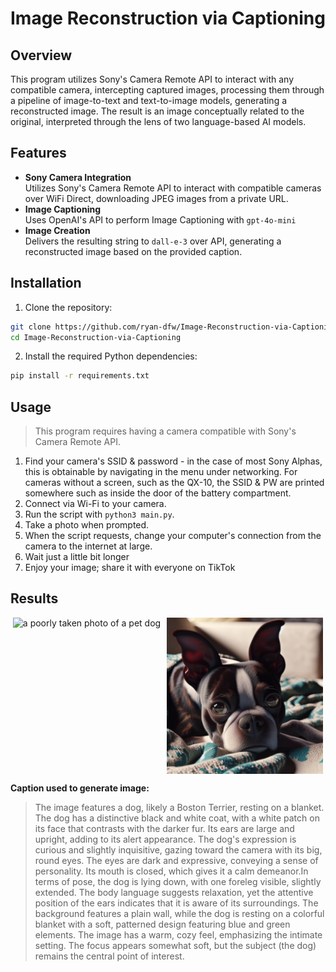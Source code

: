# Image Reconstruction via Captioning

## Overview

This program utilizes Sony's Camera Remote API to interact with any compatible camera, intercepting captured images, processing them through a pipeline of image-to-text and text-to-image models, generating a reconstructed image. The result is an image conceptually related to the original, interpreted through the lens of two language-based AI models.

## Features

-   **Sony Camera Integration**  
    Utilizes Sony's Camera Remote API to interact with compatible cameras over WiFi Direct, downloading JPEG images from a private URL.
-   **Image Captioning**  
    Uses OpenAI's API to perform Image Captioning with `gpt-4o-mini`
-   **Image Creation**  
    Delivers the resulting string to `dall-e-3` over API, generating a reconstructed image based on the provided caption.

## Installation

1. Clone the repository:

```bash
git clone https://github.com/ryan-dfw/Image-Reconstruction-via-Captioning.git
cd Image-Reconstruction-via-Captioning
```

2. Install the required Python dependencies:

```bash
pip install -r requirements.txt
```

## Usage

> This program requires having a camera compatible with Sony's Camera Remote API.

1. Find your camera's SSID & password - in the case of most Sony Alphas, this is obtainable by navigating in the menu under networking. For cameras without a screen, such as the QX-10, the SSID & PW are printed somewhere such as inside the door of the battery compartment.
2. Connect via Wi-Fi to your camera.
3. Run the script with `python3 main.py`.
4. Take a photo when prompted.
5. When the script requests, change your computer's connection from the camera to the internet at large.
6. Wait just a little bit longer
7. Enjoy your image; share it with everyone on TikTok

## Results

<div style="display: flex; justify-content: center; align-items: center; align=center">
  <img src="img/sample_in.jpg" height=250px alt="a poorly taken photo of a pet dog" style="margin-right: 10px;">
  <img src="img/sample_out.png" height=250px alt="a generated image of a pet dog">
</div>

**Caption used to generate image:**

> The image features a dog, likely a Boston Terrier, resting on a blanket. The dog has a distinctive black and white coat, with a white patch on its face that contrasts with the darker fur. Its ears are large and upright, adding to its alert appearance. The dog's expression is curious and slightly inquisitive, gazing toward the camera with its big, round eyes. The eyes are dark and expressive, conveying a sense of personality. Its mouth is closed, which gives it a calm demeanor.In terms of pose, the dog is lying down, with one foreleg visible, slightly extended. The body language suggests relaxation, yet the attentive position of the ears indicates that it is aware of its surroundings. The background features a plain wall, while the dog is resting on a colorful blanket with a soft, patterned design featuring blue and green elements. The image has a warm, cozy feel, emphasizing the intimate setting. The focus appears somewhat soft, but the subject (the dog) remains the central point of interest.
